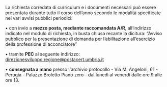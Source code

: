 La richiesta corredata di curriculum e i documenti necessari può essere presentata durante tutto il corso dell’anno secondo le modalità specificate nei vari avvisi pubblici periodici:

•	con invio a **mezzo posta, mediante raccomandata A/R**, all’indirizzo indicato nel modulo di richiesta, in busta chiusa recante la dicitura: “Avviso pubblico per la presentazione di domanda per l’abilitazione all’esercizio della professione di acconciatore”

•	tramite **PEC** al seguente indirizzo: direzionesviluppo.regione@postacert.umbria.it

•	**consegnata a mano** presso l'archivio protocollo - Via M. Angeloni, 61 - Perugia - Palazzo Broletto  Piano  zero - dal lunedì al venerdì dalle ore 9 alle ore 13.
